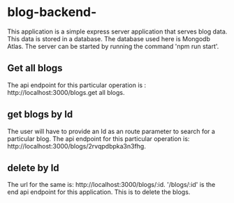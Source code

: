 # blog-backend-
This application is a simple express server application that serves blog data. This data is stored in a database. The database used here is Mongodb Atlas. The server can be started by running the command 'npm run start'.


## Get all blogs 
The api endpoint for this particular operation is : http://localhost:3000/blogs.get all blogs.

## get blogs by Id
The user will have to provide an Id as an route parameter to search for a particular blog. The api endpoint for this particular operation is: http://localhost:3000/blogs/2rvqpdbpka3n3fhg.

## delete by Id
The url for the same is: http://localhost:3000/blogs/:id. '/blogs/:id' is the end api endpoint for this application. This is to delete the blogs.
